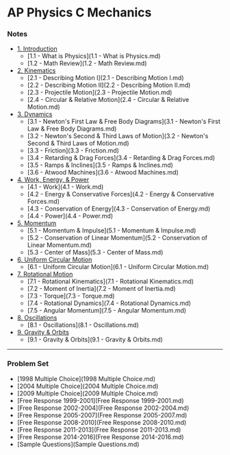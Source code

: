 # AP Physics C Mechanics

### Notes

* [1. Introduction]()
	* [1.1 - What is Physics](1.1 - What is Physics.md)
	* [1.2 - Math Review](1.2 - Math Review.md)
* [2. Kinematics]()
	* [2.1 - Describing Motion I](2.1 - Describing Motion I.md)
	* [2.2 - Describing Motion II](2.2 - Describing Motion II.md)
	* [2.3 - Projectile Motion](2.3 - Projectile Motion.md)
	* [2.4 - Circular & Relative Motion](2.4 - Circular & Relative Motion.md)
* [3. Dynamics]()
	* [3.1 - Newton's First Law & Free Body Diagrams](3.1 - Newton's First Law & Free Body Diagrams.md)
	* [3.2 - Newton's Second & Third Laws of Motion](3.2 - Newton's Second & Third Laws of Motion.md)
	* [3.3 - Friction](3.3 - Friction.md)
	* [3.4 - Retarding & Drag Forces](3.4 - Retarding & Drag Forces.md)
	* [3.5 - Ramps & Inclines](3.5 - Ramps & Inclines.md)
	* [3.6 - Atwood Machines](3.6 - Atwood Machines.md)
* [4. Work, Energy, & Power]()
	* [4.1 - Work](4.1 - Work.md)
	* [4.2 - Energy & Conservative Forces](4.2 - Energy & Conservative Forces.md)
	* [4.3 - Conservation of Energy](4.3 - Conservation of Energy.md)
	* [4.4 - Power](4.4 - Power.md)
* [5. Momentum]()
	* [5.1 - Momentum & Impulse](5.1 - Momentum & Impulse.md)
	* [5.2 - Conservation of Linear Momentum](5.2 - Conservation of Linear Momentum.md)
	* [5.3 - Center of Mass](5.3 - Center of Mass.md)
* [6. Uniform Circular Motion]()
	* [6.1 - Uniform Circular Motion](6.1 - Uniform Circular Motion.md)
* [7. Rotational Motion]()
	* [7.1 - Rotational Kinematics](7.1 - Rotational Kinematics.md)
	* [7.2 - Moment of Inertia](7.2 - Moment of Inertia.md)
	* [7.3 - Torque](7.3 - Torque.md)
	* [7.4 - Rotational Dynamics](7.4 - Rotational Dynamics.md)
	* [7.5 - Angular Momentum](7.5 - Angular Momentum.md)
* [8. Oscillations]()
	* [8.1 - Oscillations](8.1 - Oscillations.md)
* [9. Gravity & Orbits]()
	* [9.1 - Gravity & Orbits](9.1 - Gravity & Orbits.md)

---
### Problem Set

* [1998 Multiple Choice](1998 Multiple Choice.md)
* [2004 Multiple Choice](2004 Multiple Choice.md)
* [2009 Multiple Choice](2009 Multiple Choice.md)
* [Free Response 1999-2001](Free Response 1999-2001.md)
* [Free Response 2002-2004](Free Response 2002-2004.md)
* [Free Response 2005-2007](Free Response 2005-2007.md)
* [Free Response 2008-2010](Free Response 2008-2010.md)
* [Free Response 2011-2013](Free Response 2011-2013.md)
* [Free Response 2014-2016](Free Response 2014-2016.md)
* [Sample Questions](Sample Questions.md)
